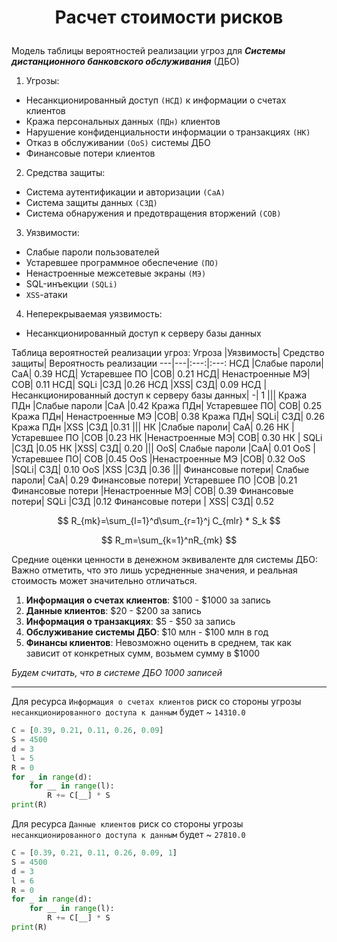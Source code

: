 # <p align = "center">Расчет стоимости рисков</p>


Модель таблицы вероятностей реализации угроз для ***Системы дистанционного банковского обслуживания*** (ДБО)

1. Угрозы:

+ Несанкционированный доступ `(НСД)` к информации о счетах клиентов
+ Кража персональных данных `(ПДн)` клиентов
+ Нарушение конфиденциальности информации о транзакциях `(НК)`
+ Отказ в обслуживании `(OoS)` системы ДБО
+ Финансовые потери клиентов

2. Средства защиты:

+ Система аутентификации и авторизации `(СaA)`
+ Система защиты данных `(СЗД)`
+ Система обнаружения и предотвращения вторжений `(СОВ)`

3. Уязвимости:

+ Слабые пароли пользователей
+ Устаревшее программное обеспечение `(ПО)`
+ Ненастроенные межсетевые экраны `(МЭ)`
+ SQL-инъекции `(SQLi)`
+ `XSS`-атаки

4. Неперекрываемая уязвимость:

+ Несанкционированный доступ к серверу базы данных

Таблица вероятностей реализации угроз:
Угроза	|Уязвимость|	Средство защиты|	Вероятность реализации
---|---|:---:|:---:
НСД	|Слабые пароли|	СaA|	0.39
НСД|	Устаревшее ПО	|СОВ|	0.21
НСД|	Ненастроенные МЭ|	СОВ|	0.11
НСД|	SQLi	|СЗД	|0.26
НСД	|XSS|	СЗД|	0.09
НСД	|Несанкционированный доступ к серверу базы данных|	-|	1
|||
Кража ПДн	|Слабые пароли	|СaA	|0.42
Кража ПДн|	Устаревшее ПО|	СОВ|	0.25
Кража ПДн|	Ненастроенные МЭ	|СОВ|	0.38
Кража ПДн|	SQLi|	СЗД|	0.26
Кража ПДн	|XSS	|СЗД	|0.31
|||
НК	|Слабые пароли|	СaA|	0.26
НК	|Устаревшее ПО	|СОВ	|0.23
НК	|Ненастроенные МЭ|	СОВ|	0.30
НК  |	SQLi	|СЗД	|0.05
НК |XSS|	СЗД|	0.20
|||
OoS|	Слабые пароли	|СaA|	0.01
OoS	|Устаревшее ПО|	СОВ	|0.45
OoS	|Ненастроенные МЭ	|СОВ|	0.32
OoS	|SQLi|	СЗД|	0.10
OoS	|XSS	|СЗД	|0.36
|||
Финансовые потери|	Слабые пароли|	СaA|	0.29
Финансовые потери|	Устаревшее ПО	|СОВ	|0.21
Финансовые потери	|Ненастроенные МЭ|	СОВ|	0.39
Финансовые потери|	SQLi	|СЗД	|0.12
Финансовые потери	| XSS|	СЗД|	0.52



$$
R_{mk}=\sum_{l=1}^d\sum_{r=1}^j C_{mlr} * S_k
$$

$$
R_m=\sum_{k=1}^nR_{mk}
$$


Средние оценки ценности в денежном эквиваленте для системы ДБО:
Важно отметить, что это лишь усредненные значения, и реальная стоимость может значительно отличаться.

1. **Информация о счетах клиентов**: $100 - $1000 за запись
2. **Данные клиентов**: $20 - $200 за запись
3. **Информация о транзакциях**: $5 - $50 за запись
4. **Обслуживание системы ДБО**: $10 млн - $100 млн в год
5. **Финансы клиентов**: Невозможно оценить в среднем, так как зависит от конкретных сумм, возьмем сумму в $1000

*Будем считать, что в системе ДБО 1000 записей*

---

Для ресурса `Информация о счетах клиентов` риск со стороны угрозы `несанкционированного доступа к данным` будет ~ `14310.0`

```python
C = [0.39, 0.21, 0.11, 0.26, 0.09]
S = 4500
d = 3
l = 5
R = 0
for _ in range(d):
    for __ in range(l):
        R += C[__] * S
print(R)
```

Для ресурса `Данные клиентов` риск со стороны угрозы `несанкционированного доступа к данным` будет ~ `27810.0`

```python
C = [0.39, 0.21, 0.11, 0.26, 0.09, 1]
S = 4500
d = 3
l = 6
R = 0
for _ in range(d):
    for __ in range(l):
        R += C[__] * S
print(R)
```

